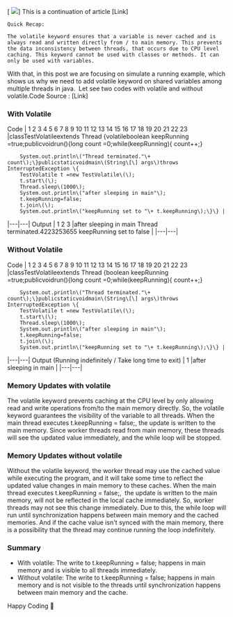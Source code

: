 [
![](/images/Screenshot%202025-01-29%20123137.png)]
This is a continuation of article [Link]
```
Quick Recap: 

The volatile keyword ensures that a variable is never cached and is always read and written directly from / to main memory. This prevents the data inconsistency between threads, that occurs due to CPU level caching. This keyword cannot be used with classes or methods. It can only be used with variables.
```



With that, in this post we are focusing on simulate a running example, which shows us why we need to add volatile keyword on shared variables among multiple threads in java. 
Let see two codes with volatile and without volatile.Code Source : [Link]
### With Volatile
Code
|  1
 2
 3
 4
 5
 6
 7
 8
 9
10
11
12
13
14
15
16
17
18
19
20
21
22
23 |classTestVolatileextends Thread \{volatileboolean keepRunning =true;publicvoidrun\(\)\{long count =0;while\(keepRunning\)\{
            count\+\+;\}

        System.out.println\("Thread terminated."\+ count\);\}publicstaticvoidmain\(String\[\] args\)throws InterruptedException \{
        TestVolatile t =new TestVolatile\(\);
        t.start\(\);
        Thread.sleep\(1000\);
        System.out.println\("after sleeping in main"\);
        t.keepRunning=false;
        t.join\(\);
        System.out.println\("keepRunning set to "\+ t.keepRunning\);\}\} |
|---|---|
Output
| 1
2
3 |after sleeping in main
Thread terminated.4223253655
keepRunning set to false
 |
|---|---|
### Without Volatile
Code
|  1
 2
 3
 4
 5
 6
 7
 8
 9
10
11
12
13
14
15
16
17
18
19
20
21
22
23 |classTestVolatileextends Thread \{boolean keepRunning =true;publicvoidrun\(\)\{long count =0;while\(keepRunning\)\{
            count\+\+;\}

        System.out.println\("Thread terminated."\+ count\);\}publicstaticvoidmain\(String\[\] args\)throws InterruptedException \{
        TestVolatile t =new TestVolatile\(\);
        t.start\(\);
        Thread.sleep\(1000\);
        System.out.println\("after sleeping in main"\);
        t.keepRunning=false;
        t.join\(\);
        System.out.println\("keepRunning set to "\+ t.keepRunning\);\}\} |
|---|---|
Output \(Running indefinitely / Take long time to exit\)
| 1 |after sleeping in main
 |
|---|---|
### Memory Updates with volatile
The volatile keyword prevents caching at the CPU level by only allowing read and write operations from/to the main memory directly. So, the volatile keyword guarantees the visibility of the variable to all threads. When the main thread executes t.keepRunning = false;, the update is written to the main memory. Since worker threads read from main memory, these threads will see the updated value immediately, and the while loop will be stopped.
### Memory Updates without volatile
Without the volatile keyword, the worker thread may use the cached value while executing the program, and it will take some time to reflect the updated value changes in main memory to these caches. When the main thread executes t.keepRunning = false;,  the update is written to the main memory, will not be reflected in the local cache immediately. So, worker threads may not see this change immediately. Due to this, the while loop will run until synchronization happens between main memory and the cached memories. And if the cache value isn't synced with the main memory, there is a possibility that the thread may continue running the loop indefinitely.
### Summary
* With volatile: The write to t.keepRunning = false; happens in main memory and is visible to all threads immediately.
* Without volatile: The write to t.keepRunning = false; happens in main memory and is not visible to the threads until synchronization happens between main memory and the cache.

Happy Coding 🙌

